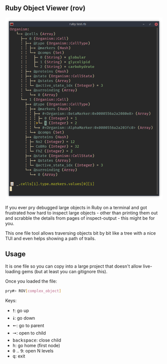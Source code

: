 Ruby Object Viewer (rov)
------------------------

![Example](example.png)

If you ever pry debugged large objects in Ruby on a terminal and got frustrated how hard to inspect large objects - other than printing them out and scrabble the details from pages of inspect-output - this might be for you.

This one file tool allows traversing objects bit by bit like a tree with a nice TUI and even helps showing a path of trails.

## Usage

It is one file so you can copy into a large project that doesn't allow live-loading gems (but at least you can gitignore this).

Once you loaded the file:

```bash
pry#> ROV[complex_object]
```

Keys:
- <kbd>🠕</kbd>: go up
- <kbd>🠗</kbd>: go down
- <kbd>🠔</kbd>: go to parent
- <kbd>🠖</kbd>: open to child
- <kbd>backspace</kbd>: close child
- <kbd>h</kbd>: go home (first node)
- <kbd>0</kbd> .. <kbd>9</kbd>: open N levels
- <kbd>q</kbd>: exit

